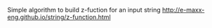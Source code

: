 Simple algorithm to build z-fuction for an input string
http://e-maxx-eng.github.io/string/z-function.html 